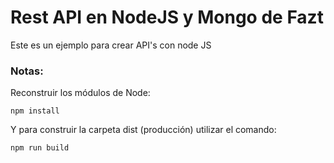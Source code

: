 # Rest API en NodeJS y Mongo de Fazt

Este es un ejemplo para crear API's con node JS

### Notas:
Reconstruir los módulos de Node:

```
npm install

```
Y para construir la carpeta dist (producción) utilizar el comando:
```
npm run build

```
